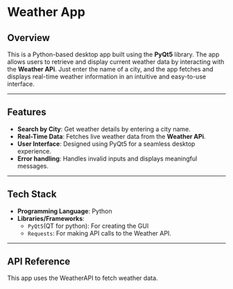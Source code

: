 # Weather App   

## Overview  
This is a Python-based desktop app built using the **PyQt5** library. The app allows users to retrieve and display current weather data by interacting with the **Weather APi**. Just enter the name of a city, and the app fetches and displays real-time weather information in an intuitive and easy-to-use interface.

---

## Features  
- **Search by City**: Get weather details by entering a city name.  
- **Real-Time Data**: Fetches live weather data from the **Weather APi**.  
- **User Interface**: Designed using PyQt5 for a seamless desktop experience.  
- **Error handling**: Handles invalid inputs and displays meaningful messages.  

---

## Tech Stack  
- **Programming Language**: Python  
- **Libraries/Frameworks**:  
  - `PyQt5`(QT for python): For creating the GUI  
  - `Requests`: For making API calls to the Weather API.

---


## API Reference  
This app uses the WeatherAPI to fetch weather data.

